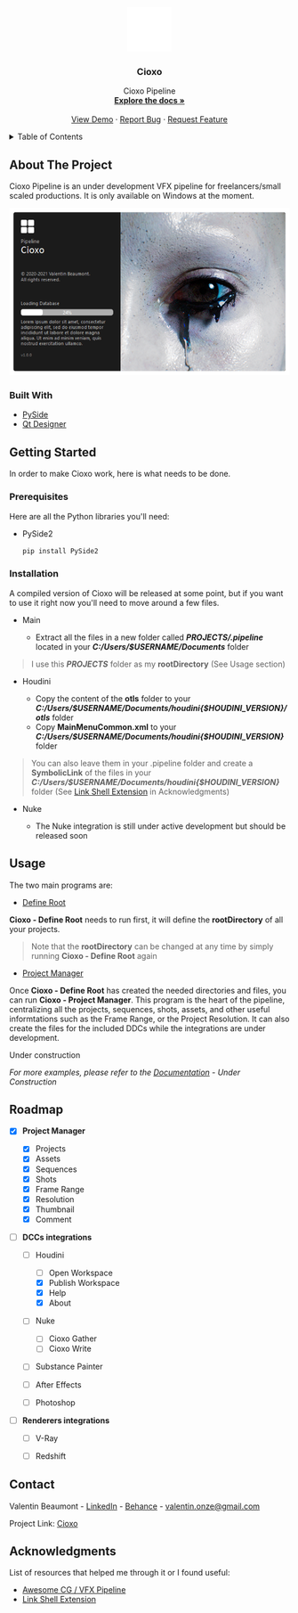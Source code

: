 <div id="top"></div>
<!-- PROJECT LOGO -->
<br />
<div align="center">
  <a href="https://github.com/healkeiser/Cioxo">
    <img src="all/ui/graphics/logos/cioxoLogo_border.png" alt="Logo" width="80" height="80">
  </a>

  <h3 align="center">Cioxo</h3>

  <p align="center">
    Cioxo Pipeline
    <br />
    <a href="https://github.com/healkeiser/Cioxo"><strong>Explore the docs »</strong></a>
    <br />
    <br />
    <a href="https://github.com/healkeiser/Cioxo">View Demo</a>
    ·
    <a href="https://github.com/healkeiser/Cioxo">Report Bug</a>
    ·
    <a href="https://github.com/healkeiser/Cioxo">Request Feature</a>
  </p>
</div>



<!-- TABLE OF CONTENTS -->
<details>
  <summary>Table of Contents</summary>
  <ol>
    <li>
      <a href="#about-the-project">About The Project</a>
      <ul>
        <li><a href="#built-with">Built With</a></li>
      </ul>
    </li>
    <li>
      <a href="#getting-started">Getting Started</a>
      <ul>
        <li><a href="#prerequisites">Prerequisites</a></li>
        <li><a href="#installation">Installation</a></li>
      </ul>
    </li>
    <li><a href="#usage">Usage</a></li>
    <li><a href="#roadmap">Roadmap</a></li>
    <li><a href="#contact">Contact</a></li>
    <li><a href="#acknowledgments">Acknowledgments</a></li>
  </ol>
</details>



<!-- ABOUT THE PROJECT -->
## About The Project

Cioxo Pipeline is an under development VFX pipeline for freelancers/small scaled productions. It is only available on Windows at the moment.

<a href="https://github.com/healkeiser/Cioxo">
    <img src="all/ui/graphics/screenshots/cioxo_splashScreen_screenshot_02.png" height="300">
  </a>

### Built With

* [PySide](https://github.com/PySide)
* [Qt Designer](https://build-system.fman.io/qt-designer-download)



<!-- GETTING STARTED -->
## Getting Started

In order to make Cioxo work, here is what needs to be done.

### Prerequisites

Here are all the Python libraries you'll need:
* PySide2

  ```sh
  pip install PySide2
  ```

### Installation

A compiled version of Cioxo will be released at some point, but if you want to use it right now you'll need to move around a few files.

* Main

  - Extract all the files in a new folder called **_PROJECTS/.pipeline_** located in your **_C:/Users/$USERNAME/Documents_** folder

> I use this **_PROJECTS_** folder as my **rootDirectory** (See Usage section)

* Houdini

  - Copy the content of the **otls** folder to your **_C:/Users/$USERNAME/Documents/houdini{$HOUDINI_VERSION}/otls_** folder
  - Copy **MainMenuCommon.xml** to your **_C:/Users/$USERNAME/Documents/houdini{$HOUDINI_VERSION}_** folder

> You can also leave them in your .pipeline folder and create a **SymbolicLink** of the files in your **_C:/Users/$USERNAME/Documents/houdini{$HOUDINI_VERSION}_** folder (See [Link  Shell Extension](https://schinagl.priv.at/nt/hardlinkshellext/linkshellextension.html#contact) in Acknowledgments)

* Nuke

  - The Nuke integration is still under active development but should be released soon


<!-- USAGE EXAMPLES -->
## Usage

The two main programs are:

* [Define Root](https://github.com/healkeiser/Cioxo/blob/main/all/cioxo_main_defineRoot.py)

**Cioxo - Define Root** needs to run first, it will define the **rootDirectory** of all your projects. 

> Note that the **rootDirectory** can be changed at any time by simply running **Cioxo - Define Root** again

* [Project Manager](https://github.com/healkeiser/Cioxo/blob/main/all/cioxo_main_projectManager.py)

Once **Cioxo - Define Root** has created the needed directories and files, you can run **Cioxo - Project Manager**. This program is the heart of the pipeline, centralizing all the projects, sequences, shots, assets, and other useful informtations such as the Frame Range, or the Project Resolution. It can also create the files for the included DDCs while the integrations are under development.

Under construction

_For more examples, please refer to the [Documentation](https://example.com) - Under Construction_



<!-- ROADMAP -->
## Roadmap

- [x] **Project Manager**
    - [x] Projects
    - [x] Assets
    - [x] Sequences
    - [x] Shots
    - [x] Frame Range
    - [x] Resolution
    - [x] Thumbnail
    - [x] Comment

- [ ] **DCCs integrations**

    - [ ] Houdini

        - [ ] Open Workspace
        - [x] Publish Workspace
        - [x] Help
        - [x] About

    - [ ] Nuke

        - [ ] Cioxo Gather
        - [ ] Cioxo Write
    
    - [ ] Substance Painter
    
    - [ ] After Effects
    
    - [ ] Photoshop

- [ ] **Renderers integrations**
  
    - [ ] V-Ray
    - [ ] Redshift



<!-- CONTACT -->
## Contact

Valentin Beaumont - [LinkedIn](https://uk.linkedin.com/in/valentin-beaumont) - [Behance](https://www.behance.net/el1ven) - valentin.onze@gmail.com

Project Link: [Cioxo](https://github.com/healkeiser/Cioxo)



<!-- ACKNOWLEDGMENTS -->
## Acknowledgments

List of resources that helped me through it or I found useful:

* [Awesome CG / VFX Pipeline](https://github.com/cgwire/awesome-cg-vfx-pipeline)
* [Link Shell Extension](https://schinagl.priv.at/nt/hardlinkshellext/linkshellextension.html#contact)

